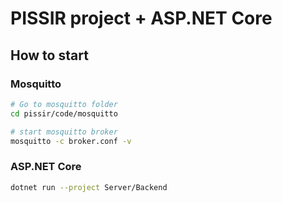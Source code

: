 # PISSIR project + ASP.NET Core

## How to start

### Mosquitto

```bash
# Go to mosquitto folder
cd pissir/code/mosquitto

# start mosquitto broker
mosquitto -c broker.conf -v
```

### ASP.NET Core

```bash
dotnet run --project Server/Backend
```
